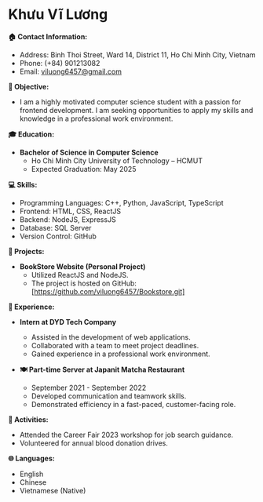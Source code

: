# Khưu Vĩ Lương

**🏠 Contact Information:**
- Address: Binh Thoi Street, Ward 14, District 11, Ho Chi Minh City, Vietnam 
- Phone: (+84) 901213082
- Email: viluong6457@gmail.com 

**🏹 Objective:**
- I am a highly motivated computer science student with a passion for frontend development. I am seeking opportunities to apply my skills and knowledge in a professional work environment.

**🎓 Education:**
- **Bachelor of Science in Computer Science**
  - Ho Chi Minh City University of Technology – HCMUT
  - Expected Graduation: May 2025

**💻 Skills:**
- Programming Languages: C++, Python, JavaScript, TypeScript
- Frontend: HTML, CSS, ReactJS
- Backend: NodeJS, ExpressJS
- Database: SQL Server
- Version Control: GitHub

**🚀 Projects:**
- **BookStore Website (Personal Project)**
  - Utilized ReactJS and NodeJS.
  - The project is hosted on GitHub: [https://github.com/viluong6457/Bookstore.git]

**💼 Experience:**
- **Intern at DYD Tech Company**
  - Assisted in the development of web applications.
  - Collaborated with a team to meet project deadlines.
  - Gained experience in a professional work environment.

- **🍽️ Part-time Server at Japanit Matcha Restaurant**
  - September 2021 - September 2022
  - Developed communication and teamwork skills.
  - Demonstrated efficiency in a fast-paced, customer-facing role.

**📅 Activities:**
- Attended the Career Fair 2023 workshop for job search guidance.
- Volunteered for annual blood donation drives.

**🌐 Languages:**
- English
- Chinese
- Vietnamese (Native)
